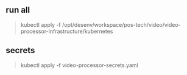 ## run all 
> kubectl apply -f /opt/desenv/workspace/pos-tech/video/video-processor-infrastructure/kubernetes

## secrets
> kubectl apply -f video-processor-secrets.yaml